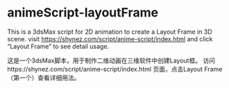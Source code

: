 # animeScript-layoutFrame
This is a 3dsMax script for 2D animation to create a Layout Frame in 3D scene.
visit https://shynez.com/script/anime-script/index.html and click “Layout Frame” to see detail usage.

这是一个3dsMax脚本，用于制作二维动画在三维软件中创建Layout框。
访问https://shynez.com/script/anime-script/index.html 页面，点击Layout Frame（第一个）查看详细用法。
